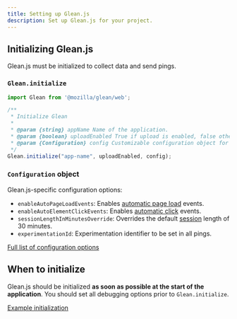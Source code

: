 ```yaml
---
title: Setting up Glean.js
description: Set up Glean.js for your project.
---
```


## Initializing Glean.js

Glean.js must be initialized to collect data and send pings.

### `Glean.initialize`

```js
import Glean from '@mozilla/glean/web';

/**
 * Initialize Glean
 *
 * @param {string} appName Name of the application.
 * @param {boolean} uploadEnabled True if upload is enabled, false otherwise.
 * @param {Configuration} config Customizable configuration object for Glean.
 */
Glean.initialize("app-name", uploadEnabled, config);
```

### `Configuration` object

Glean.js-specific configuration options:

- `enableAutoPageLoadEvents`: Enables [automatic page load](/automatic_instrumentation/page_load_events) events.
- `enableAutoElementClickEvents`: Enables [automatic click](/automatic_instrumentation/click_events) events.
- `sessionLengthInMinutesOverride`: Overrides the default [session](/reference/sessions) length of 30 minutes.
- `experimentationId`: Experimentation identifier to be set in all pings.

<a href="https://mozilla.github.io/glean/book/reference/general/initializing.html#configuration" target="_blank">Full list of configuration options</a>

## When to initialize

Glean.js should be initialized **as soon as possible at the start of the application**. You should set all debugging options prior to `Glean.initialize`.

[Example initialization](/debugging/options#usage)
